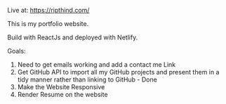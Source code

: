 Live at: https://ripthind.com/

This is my portfolio website.

Build with ReactJs and deployed with Netlify.

Goals: 
1. Need to get emails working and add a contact me Link
2. Get GitHub API to import all my GitHub projects and present them in a tidy manner rather than linking to GitHub - Done
3. Make the Website Responsive
4. Render Resume on the website

